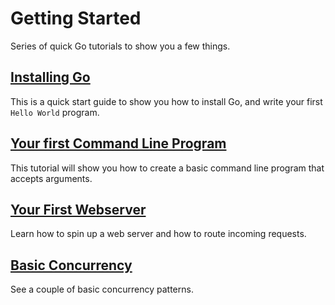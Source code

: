 # Getting Started

Series of quick Go tutorials to show you a few things.

## [Installing Go](INSTALL.md)

This is a quick start guide to show you how to install Go, and write your first `Hello World` program.

## [Your first Command Line Program](CLI.md)

This tutorial will show you how to create a basic command line program that accepts arguments.

## [Your First Webserver](HTTP.md)

Learn how to spin up a web server and how to route incoming requests.

## [Basic Concurrency](CONCURRENCY.md)

See a couple of basic concurrency patterns.
